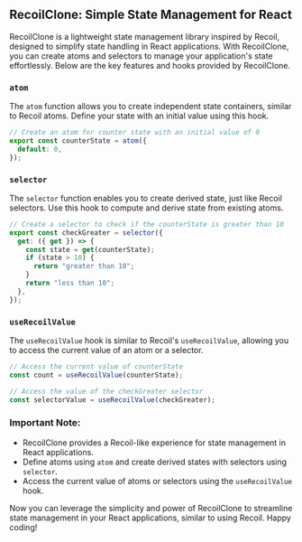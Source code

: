 ## RecoilClone: Simple State Management for React

RecoilClone is a lightweight state management library inspired by Recoil, designed to simplify state handling in React applications. With RecoilClone, you can create atoms and selectors to manage your application's state effortlessly. Below are the key features and hooks provided by RecoilClone.

### `atom`

The `atom` function allows you to create independent state containers, similar to Recoil atoms. Define your state with an initial value using this hook.

```javascript
// Create an atom for counter state with an initial value of 0
export const counterState = atom({
  default: 0,
});
```

### `selector`

The `selector` function enables you to create derived state, just like Recoil selectors. Use this hook to compute and derive state from existing atoms.

```javascript
// Create a selector to check if the counterState is greater than 10
export const checkGreater = selector({
  get: ({ get }) => {
    const state = get(counterState);
    if (state > 10) {
      return "greater than 10";
    }
    return "less than 10";
  },
});
```

### `useRecoilValue`

The `useRecoilValue` hook is similar to Recoil's `useRecoilValue`, allowing you to access the current value of an atom or a selector.

```javascript
// Access the current value of counterState
const count = useRecoilValue(counterState);

// Access the value of the checkGreater selector
const selectorValue = useRecoilValue(checkGreater);
```

### Important Note:

- RecoilClone provides a Recoil-like experience for state management in React applications.
- Define atoms using `atom` and create derived states with selectors using `selector`.
- Access the current value of atoms or selectors using the `useRecoilValue` hook.

Now you can leverage the simplicity and power of RecoilClone to streamline state management in your React applications, similar to using Recoil. Happy coding!
